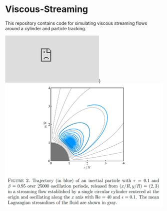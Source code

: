 # Viscous-Streaming
This repository contains code for simulating viscous streaming flows around a cylinder and particle tracking.

![particle_trajectory.pdf](https://github.com/qiyuanbillwu/Viscous-Streaming/blob/3c33f5b3b3fc30f719de29d3025066a34a6c0cdb/particle_trajectory.pdf))
![Particle Trajectory (from paper in progress)](https://github.com/qiyuanbillwu/Viscous-Streaming/blob/fda42f12c314e49de389fab54607429cca213a57/trajectory%20(paper%20in%20progress).png)
